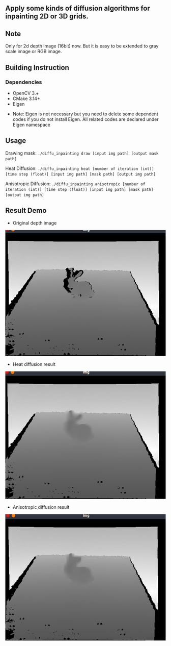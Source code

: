 ## Apply some kinds of diffusion algorithms for inpainting 2D or 3D grids.

## Note
Only for 2d depth image (16bit) now. But it is easy to be extended to gray scale image or RGB image.

## Building Instruction

### Dependencies
+ OpenCV 3.+
+ CMake 3.14+
+ Eigen

* Note: Eigen is not necessary but you need to delete some dependent codes if you do not install Eigen. All related codes are declared under Eigen namespace

## Usage

Drawing mask: ```./diffu_inpainting draw [input img path] [output mask path]```

Heat Diffusion: ```./diffu_inpainting heat [number of iteration (int)] [time step (float)] [input img path] [mask path] [output img path]```

Anisotropic Diffusion: ```./diffu_inpainting anisotropic [number of iteration (int)] [time step (float)] [input img path] [mask path] [output img path]```

## Result Demo
+ Original depth image

![Repo List](docs/src.png)

+ Heat diffusion result

![Repo List](docs/heatdiff_res.png)

+ Anisotropic diffusion result

![Repo List](docs/anisodiff_res.png)
